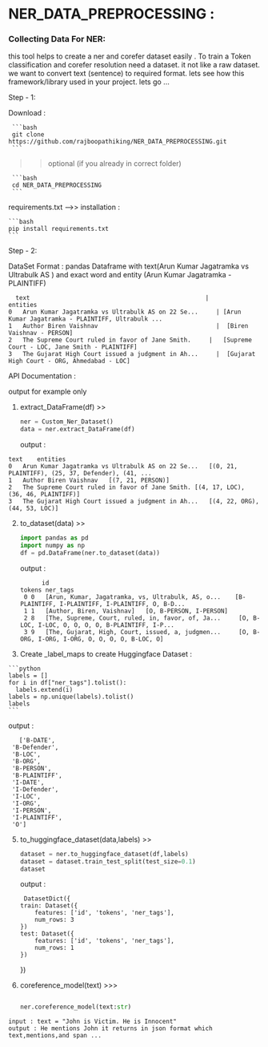 ﻿# NER_DATA_PREPROCESSING :

### Collecting Data For NER:
 this tool helps to create a ner and corefer dataset easily . To train a Token classification and corefer resolution need a dataset.
it not like a raw dataset. we want to convert text (sentence) to required format. lets see how this framework/library used in your project. lets go ...


Step - 1:

 Download :

     ```bash
     git clone https://github.com/rajboopathiking/NER_DATA_PREPROCESSING.git
     ```

  >> optional (if you already in correct folder)

     ```bash 
     cd NER_DATA_PREPROCESSING
     ```

 requirements.txt -->> installation :

    ```bash
    pip install requirements.txt
    ```
Step - 2:

DataSet Format :
pandas Dataframe with text(Arun Kumar Jagatramka vs Ultrabulk AS )  and exact word and entity (Arun Kumar Jagatramka - PLAINTIFF)
   
      text	                                               |             entities
    0	Arun Kumar Jagatramka vs Ultrabulk AS on 22 Se...	  | [Arun Kumar Jagatramka - PLAINTIFF, Ultrabulk ...
    1	Author Biren Vaishnav	                              |  [Biren Vaishnav - PERSON]
    2	The Supreme Court ruled in favor of Jane Smith.	    |   [Supreme Court - LOC, Jane Smith - PLAINTIFF]
    3	The Gujarat High Court issued a judgment in Ah...	  |  [Gujarat High Court - ORG, Ahmedabad - LOC]

  API Documentation :

  output for example only

  1) extract_DataFrame(df) >>

     ```python
     ner = Custom_Ner_Dataset()
     data = ner.extract_DataFrame(df)
     ```

     output :
      
    text	entities
    0	Arun Kumar Jagatramka vs Ultrabulk AS on 22 Se...	[(0, 21, PLAINTIFF), (25, 37, Defender), (41, ...
    1	Author Biren Vaishnav	[(7, 21, PERSON)]
    2	The Supreme Court ruled in favor of Jane Smith.	[(4, 17, LOC), (36, 46, PLAINTIFF)]
    3	The Gujarat High Court issued a judgment in Ah...	[(4, 22, ORG), (44, 53, LOC)]

  2) to_dataset(data) >>

     ```python
     import pandas as pd
     import numpy as np
     df = pd.DataFrame(ner.to_dataset(data))

     ```

     output :
     
               id	                                                     tokens	ner_tags
          0	0	[Arun, Kumar, Jagatramka, vs, Ultrabulk, AS, o...	 [B-PLAINTIFF, I-PLAINTIFF, I-PLAINTIFF, O, B-D...
          1	1	[Author, Biren, Vaishnav]	[O, B-PERSON, I-PERSON]
          2	8	[The, Supreme, Court, ruled, in, favor, of, Ja...	  [O, B-LOC, I-LOC, O, O, O, O, B-PLAINTIFF, I-P...
          3	9	[The, Gujarat, High, Court, issued, a, judgmen...	  [O, B-ORG, I-ORG, I-ORG, O, O, O, O, B-LOC, O]

 4)  Create _label_maps to create Huggingface Dataset :

    ```python
    labels = []
    for i in df["ner_tags"].tolist():
      labels.extend(i)
    labels = np.unique(labels).tolist()
    labels
    ```

   output :
   
       ['B-DATE',
     'B-Defender',
     'B-LOC',
     'B-ORG',
     'B-PERSON',
     'B-PLAINTIFF',
     'I-DATE',
     'I-Defender',
     'I-LOC',
     'I-ORG',
     'I-PERSON',
     'I-PLAINTIFF',
     'O']
    

  5) to_huggingface_dataset(data,labels) >>

     ```python
     dataset = ner.to_huggingface_dataset(df,labels)
     dataset = dataset.train_test_split(test_size=0.1)
     dataset
     ```

     output :
     
          DatasetDict({
         train: Dataset({
             features: ['id', 'tokens', 'ner_tags'],
             num_rows: 3
         })
         test: Dataset({
             features: ['id', 'tokens', 'ner_tags'],
             num_rows: 1
         })
     })

     
   7) coreference_model(text) >>>

      ```python

      ner.coreference_model(text:str)  

      ```
    input : text = "John is Victim. He is Innocent"
    output : He mentions John it returns in json format which text,mentions,and span ...
